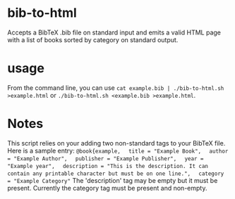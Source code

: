 # bib-to-html
Accepts a BibTeX .bib file on standard input and emits a valid HTML page with a list of books sorted by category on standard output.

# usage
From the command line, you can use `cat example.bib | ./bib-to-html.sh >example.html` or `./bib-to-html.sh <example.bib >example.html`.

# Notes
This script relies on your adding two non-standard tags to your BibTeX file. Here is a sample entry:
`@book{example,`
`  title = "Example Book",`
`  author = "Example Author",`
`  publisher = "Example Publisher",`
`  year = "Example year",`
`  description = "This is the description. It can contain any printable character but must be on one line.",`
`  category = "Example Category"`
The 'description' tag may be empty but it must be present. Currently the category tag must be present and non-empty.
